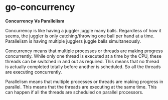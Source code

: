 # go-concurrency

**Concurrency Vs Parallelism**

Concurrency is like having a juggler juggle many balls. Regardless of how it seems, the juggler is only catching/throwing one ball per hand at a time. Parallelism is having multiple jugglers juggle balls simultaneously.

Concurrency means that multiple processes or threads are making progress concurrently. While only one thread is executed at a time by the CPU, these threads can be switched in and out as required. This means that no thread is actually completed totally before another is scheduled. So all the threads are executing concurrently.

Parallelism means that multiple processes or threads are making progress in parallel. This means that the threads are executing at the same time. This can happen if all the threads are scheduled on parallel processors.



